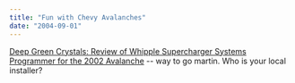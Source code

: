```yaml
---
title: "Fun with Chevy Avalanches"
date: "2004-09-01"
---
```


[Deep Green Crystals: Review of Whipple Supercharger Systems Programmer for the 2002 Avalanche](http://www.martinandalex.com/blog/archives/2004/09/review_of_whipp.html "Deep Green Crystals: Review of Whipple Supercharger Systems Programmer for the 2002 Avalanche") -- way to go martin. Who is your local installer?
